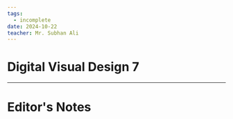 ```yaml
---
tags:
  - incomplete
date: 2024-10-22
teacher: Mr. Subhan Ali
---
```

# Digital Visual Design 7

----------------------------------------------------------------
# Editor's Notes